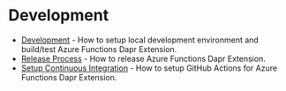 # Development

* [Development](./development.md) - How to setup local development environment and build/test Azure Functions Dapr Extension.
* [Release Process](./release-process.md) - How to release Azure Functions Dapr Extension.
* [Setup Continuous Integration](./setup-ci.md) - How to setup GitHub Actions for Azure Functions Dapr Extension.
